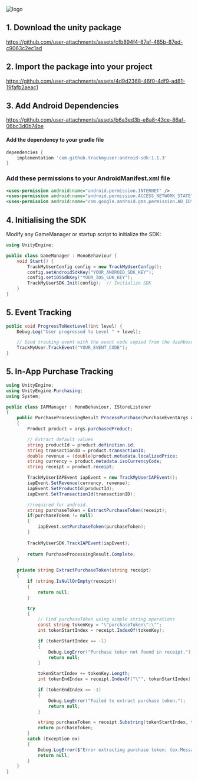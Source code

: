 ![logo](https://github.com/user-attachments/assets/0d41b803-968a-41a8-809a-0dd3d91ec489)

## 1. Download the unity package

https://github.com/user-attachments/assets/cfb894f4-87af-485b-87ed-c9063c2ec1ad

## 2. Import the package into your project

https://github.com/user-attachments/assets/4d9d2368-46f0-4df9-ad81-19fafb2aeac1

## 3. Add Android Dependencies

https://github.com/user-attachments/assets/b6a3ed3b-e8a8-43ce-86af-06bc3d0b74be

#### Add the dependency to your gradle file

```gradle
dependencies {
    implementation 'com.github.trackmyuser:android-sdk:1.1.3'
}
```

### Add these permissions to your AndroidManifest.xml file

```xml
<uses-permission android:name="android.permission.INTERNET" />
<uses-permission android:name="android.permission.ACCESS_NETWORK_STATE" />
<uses-permission android:name="com.google.android.gms.permission.AD_ID"/>
```

## 4. Initialising the SDK

Modify any GameManager or startup script to initialize the SDK:

```cs
using UnityEngine;

public class GameManager : MonoBehaviour {
    void Start() {
        TrackMyUserConfig config = new TrackMyUserConfig();
        config.setAndroidSdkKey("YOUR_ANDROID_SDK_KEY");
        config.setiOSSdkKey("YOUR_IOS_SDK_KEY");
        TrackMyUserSDK.Init(config);  // Initialize SDK
    }
}
```

## 5. Event Tracking

```cs
public void ProgressToNextLevel(int level) {
    Debug.Log("User progressed to Level " + level);

    // Send tracking event with the event code copied from the dashboard
    TrackMyUser.TrackEvent("YOUR_EVENT_CODE");
}
```

## 5. In-App Purchase Tracking

```cs
using UnityEngine;
using UnityEngine.Purchasing;
using System;

public class IAPManager : MonoBehaviour, IStoreListener
{
    public PurchaseProcessingResult ProcessPurchase(PurchaseEventArgs args)
    {
        Product product = args.purchasedProduct;

        // Extract default values
        string productId = product.definition.id;
        string transactionID = product.transactionID;
        double revenue = (double)product.metadata.localizedPrice;
        string currency = product.metadata.isoCurrencyCode;
        string receipt = product.receipt;

        TrackMyUserIAPEvent iapEvent = new TrackMyUserIAPEvent();
        iapEvent.SetRevenue(currency, revenue);
        iapEvent.SetProductId(productId);
        iapEvent.SetTransactionId(transactionID);

        //required for android.
        string purchaseToken = ExtractPurchaseToken(receipt);
        if(purchaseToken != null)
        {
            iapEvent.setPurchaseToken(purchaseToken);
        }
    
        TrackMyUserSDK.TrackIAPEvent(iapEvent);
        
        return PurchaseProcessingResult.Complete;
    }

    private string ExtractPurchaseToken(string receipt)
    {
        if (string.IsNullOrEmpty(receipt))
        {
            return null;
        }

        try
        {
            // Find purchaseToken using simple string operations
            const string tokenKey = "\"purchaseToken\":\"";
            int tokenStartIndex = receipt.IndexOf(tokenKey);

            if (tokenStartIndex == -1)
            {
                Debug.LogError("Purchase token not found in receipt.");
                return null;
            }

            tokenStartIndex += tokenKey.Length;
            int tokenEndIndex = receipt.IndexOf("\"", tokenStartIndex);

            if (tokenEndIndex == -1)
            {
                Debug.LogError("Failed to extract purchase token.");
                return null;
            }

            string purchaseToken = receipt.Substring(tokenStartIndex, tokenEndIndex - tokenStartIndex);
            return purchaseToken;
        }
        catch (Exception ex)
        {
            Debug.LogError($"Error extracting purchase token: {ex.Message}");
            return null;
        }
    }
}

```

